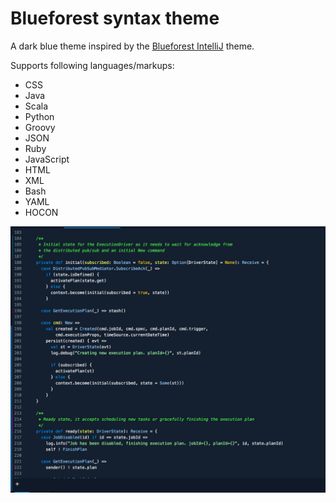# Blueforest syntax theme

A dark blue theme inspired by the [Blueforest IntelliJ](https://github.com/sirthias/BlueForest) theme.

Supports following languages/markups:
 - CSS
 - Java
 - Scala
 - Python
 - Groovy
 - JSON
 - Ruby
 - JavaScript
 - HTML
 - XML
 - Bash
 - YAML
 - HOCON

![screenshot](https://github.com/alonsodomin/atom-blueforest-syntax-theme/blob/master/screenshot.png?raw=true)
